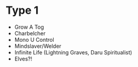# Type 1
* Grow A Tog
* Charbelcher
* Mono U Control
* Mindslaver/Welder
* Infinite Life (Lightning Graves, Daru Spiritualist)
* Elves?!

